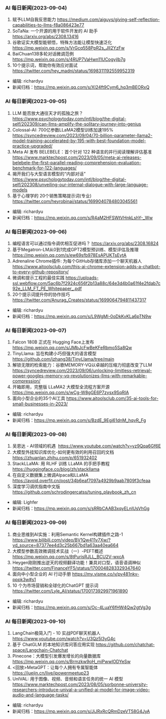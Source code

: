 ### AI 每日新闻(2023-09-04)

1. 赋予LLM自我反思能力 https://medium.com/aiguys/giving-self-reflection-capabilities-to-llms-f8a086423e77
2. SoTaNa: 一个开源的用于软件开发的 AI 助手 https://arxiv.org/abs/2308.13416
3. 谷歌证实大模型能顿悟，特殊方法能让模型快速泛化 https://mp.weixin.qq.com/s/VrGcq558PpR2s_JII2YzFw
4. BaiChuan13B多轮对话微调范例 https://mp.weixin.qq.com/s/4RUP7VaHwn11UCogyjlb7g
5. 10个提示词，帮助你有效应对面试 https://twitter.com/hey_madni/status/1698311192559952319

* 编辑: richardyu
* 新闻归档：https://mp.weixin.qq.com/s/XI24ft9Cym6_hq3mBEORxQ

### AI 每日新闻(2023-09-05)

1. LLM 能否放大通往天才的孤独之旅？ https://www.psychologytoday.com/intl/blog/the-digital-self/202309/can-llms-amplify-the-solitary-journey-into-genius
2. Colossal-AI: 700亿参数LLaMA2模型训练加速195% https://syncedreview.com/2023/09/04/70-billion-parameter-llama2-model-training-accelerated-by-195-with-best-foundation-model-practice-upgraded/
3. Meta AI 发布 BELEBELE：首个针对 122 种语言的并行阅读理解评估基准 https://www.marktechpost.com/2023/09/05/meta-ai-releases-belebele-the-first-parallel-reading-comprehension-evaluation-benchmark-for-122-languages/
4. 揭开我们与大型语言模型的“内部对话” https://www.psychologytoday.com/intl/blog/the-digital-self/202308/unveiling-our-internal-dialogue-with-large-language-models
5. 基于心理学的 20个销售策略提示词(专业) https://twitter.com/heyrobinai/status/1699040784803045561

* 编辑: richardyu
* 新闻归档：https://mp.weixin.qq.com/s/R4aM2HFSWtVHnkLshY-_Ww


### AI 每日新闻(2023-09-06)

1. 编程语言可以通过指令调优相互促进吗？ https://arxiv.org/abs/2308.16824
2. 基于Megatron-LM从0到1完成GPT2模型预训练、模型评估及推理 https://mp.weixin.qq.com/s/ew69sfb978EsAPUKTsEytA
3. Adrenaline Chrome插件:  为每个GitHub存储库添加一个聊天机器人 https://www.aitoolsclub.com/this-ai-chrome-extension-adds-a-chatbot-to-every-github-repository/
4. 微调和提示工程的最佳实践 https://uploads-ssl.webflow.com/5ac6b7f2924c656f2b13a88c/64e3d4b0a61f4e2fdab7c92e_LLM_FT_PE_Whitepaper_.pdf
5. 20个提示词提升你的协作技巧 https://twitter.com/Anurag_Creates/status/1699064794811437317

* 编辑: richardyu
* 新闻归档：https://mp.weixin.qq.com/s/L9WgMl-0oDkKvKLa6pTN9w

### AI 每日新闻(2023-09-07)

1. Falcon 180B 正式在 Hugging Face上发布 https://mp.weixin.qq.com/s/JMbJcFwBeKFeRbmo5Sa8Qw
2. TinyLlama: 旨在构建小巧但强大的语言模型 https://github.com/jzhang38/TinyLlama/tree/main
3. 解锁无限的检索能力：谷歌MEMORY-VQ以卓越的压缩力彻底改变了LLM https://syncedreview.com/2023/09/06/unlocking-limitless-retrieval-power-googles-memory-vq-revolutionizes-llms-with-remarkable-compression/
4. 开箱即用，完整版 LLaMA2 大模型全流程方案开源 https://mp.weixin.qq.com/s/wCg-W8gGE6P7zysx9SqRIA
5. 面向小型企业的35个AI工具 https://www.aitoolsclub.com/35-ai-tools-for-small-businesses-in-2023/

* 编辑: richardyu
* 新闻归档：https://mp.weixin.qq.com/s/BzdE_9Egj61dnM_hqvR_Fg


### AI 每日新闻(2023-09-08)

1. 吴恩达 - AI领域的机遇  https://www.youtube.com/watch?v=yz9Qqa6Gf6E
2. 大模型外挂知识库优化-如何更有效的利用召回的文档 https://zhuanlan.zhihu.com/p/651932402
3. StackLLaMA: 用 RLHF 训练 LLaMA 的手把手教程 https://huggingface.co/blog/zh/stackllama
4. 在自定义数据集上微调Alpaca和LLaMA https://avoid.overfit.cn/post/34b6eaf7097a4929b9aab7809f3cfeaa
5. 深度学习调优指南中文版 https://github.com/schrodingercatss/tuning_playbook_zh_cn

* 编辑: Lighfer
* 新闻归档：https://mp.weixin.qq.com/s/sRRbCAAB3xqyELnIUsVhGg

### AI 每日新闻(2023-09-09)

1. 商业思维到AI实施：利用Semantic Kernel构建插件之路-1 https://www.bilibili.com/video/BV1Qw411v7Xw/?vd_source=87377ee4d3c25b667bd1a63aa40ea664
2. 大模型参数高效微调技术实战（一）-PEFT概述 https://mp.weixin.qq.com/s/8tPurisRJLL_BCU2V-wxcA
3. Heygen刚刚推出逆天的视频翻译功能！兼具对口型，语音语调神似 https://twitter.com/FinanceYF5/status/1700048283329347640
4. 面向中小型企业的 AI 行动手册 https://my.visme.co/v/pv481nkv-pppk3w#s1
5. 10 个为市场营销和全球化的ChatGPT 提示词 https://twitter.com/Lyle_AI/status/1700173929971961890

* 编辑: richardyu
* 新闻归档：https://mp.weixin.qq.com/s/Oc-4LuaY6fHW4Qw2gtVg3g


### AI 每日新闻(2023-09-10)

1. LangChain极简入门 - 10 实战PDF聊天机器人 https://www.youtube.com/watch?v=U3Qz5l3yG4c
2. 基于 ChatGLM 的本地知识库问答应用实现 https://github.com/chatchat-space/Langchain-Chatchat
3. Pinecone：大模型引发爆发增长的向量数据库 https://mp.weixin.qq.com/s/Brmzkw9oH_miPwwlODYeSw
4. <回放>MetaGPT：让每个人拥有专属智能体 https://juejin.cn/live/jpowermeetup23
5. UnIVAL: 用于图像、视频、音频和语言任务的统一 AI 模型 https://www.marktechpost.com/2023/08/05/sorbonne-university-researchers-introduce-unival-a-unified-ai-model-for-image-video-audio-and-language-tasks/

* 编辑: richardyu
* 新闻归档：https://mp.weixin.qq.com/s/JiJRxRcQRmDzeVT58G4JyA
